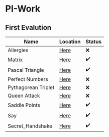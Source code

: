 # PI-Work

## First Evalution

|Name                |Location                      |Status                |
|---                 |---                           |---                   |
|Allergies           |[Here](./Allergies)           |:x:                   |
|Matrix              |[Here](./Matrix)              |:heavy_check_mark:    |
|Pascal Triangle     |[Here](./Pascal_Triangle)     |:heavy_check_mark:    |
|Perfect Numbers     |[Here](./Perfect_Numbers)     |:x:                   |
|Pythagorean Triplet |[Here](./Pythagorean_Triplet) |:x:                   |
|Queen Attack        |[Here](./Queen_Attack)        |:x:                   |
|Saddle Points       |[Here](./Saddle_Points)       |:heavy_check_mark:    |
|Say                 |[Here](./Say)                 |:heavy_check_mark:    |
|Secret_Handshake    |[Here](./Secret_Handshake)    |:heavy_check_mark:    |
